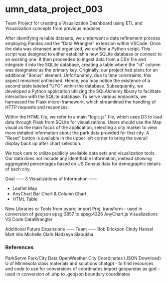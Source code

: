 # umn_data_project_003
Team Project for creating a Visualization Dashboard using ETL and Visualization concepts from previous modules

After identifying reliable datasets, we underwent a data refinement process employing Pandas and the "Data Wrangler" extension within VSCode. Once the data was cleansed and organized, we crafted a Python script. This script was designed to either establish a new SQLite database or connect to an existing one. It then proceeded to ingest data from a CSV file and integrate it into the SQLite database, creating a table where the "id" column was designated as the primary key.
Originally, our project had plans for an additional "Bonus" element. Unfortunately, due to time constraints, this aspect remained unfinished. Hence, you may notice the existence of a second table labeled "UFO" within the database.
Subsequently, we developed a Python application utilizing the SQLAlchemy library to facilitate interaction with the SQLite database. To serve various endpoints, we harnessed the Flask micro-framework, which streamlined the handling of HTTP requests and responses.

Within the HTML file, we refer to a main "logic.js" file, which uses D3 to load data through Flask from SQLite for visualizations. Users should use the Map visual as the main focus of the application, selecting a city marker to view more detailed information about the park data provided for that city. A "Reset" button is available in the upper left corner to bring the overall display back up after chart selection.

We took care to utilize publicly available data sets and visualization tools. Our data does not include any identifiable information, instead showing aggregated percentages based on US Census data for demographic details of each city.

Goal ----
3 Visualizations of Information ----
- Leaflet Map
- AnyChart Bar Chart & Column Chart
- HTML Table
  
New Libraries or Tools
from pyproj import Proj, transform - used in conversion of geojson epsg:3857 to epsg:4326
AnyChart.js Visualizations
VS Code DataWrangler

Additional Future Expansions ----
Team ----
Bob Erickson Cindy Hansel Matt Idle Michelle Clark Nadzeya Slabukha

### References

ParkServe Park/City Data 
OpenWeather City Coordinates (JSON Download)
U of Minnesota class materials and solutions
chatgpt - to find resources and code to use for conversions of coordinates
import geopandas as gpd - used in conversion of .shp to .geojson boundary coordinates

